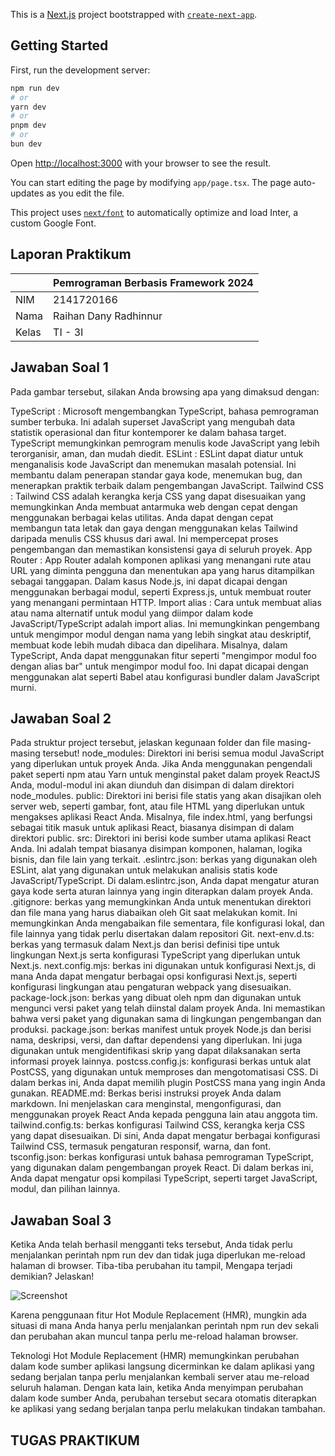 This is a [Next.js](https://nextjs.org/) project bootstrapped with [`create-next-app`](https://github.com/vercel/next.js/tree/canary/packages/create-next-app).

## Getting Started

First, run the development server:

```bash
npm run dev
# or
yarn dev
# or
pnpm dev
# or
bun dev
```

Open [http://localhost:3000](http://localhost:3000) with your browser to see the result.

You can start editing the page by modifying `app/page.tsx`. The page auto-updates as you edit the file.

This project uses [`next/font`](https://nextjs.org/docs/basic-features/font-optimization) to automatically optimize and load Inter, a custom Google Font.

## Laporan Praktikum

|  | Pemrograman Berbasis Framework 2024 |
|--|--|
| NIM |  2141720166|
| Nama | Raihan Dany Radhinnur |
| Kelas | TI - 3I |


## Jawaban Soal 1
Pada gambar tersebut, silakan Anda browsing apa yang dimaksud dengan:

TypeScript    : Microsoft mengembangkan TypeScript, bahasa pemrograman sumber terbuka. Ini adalah superset JavaScript yang mengubah data statistik operasional dan fitur kontemporer ke dalam bahasa target. TypeScript memungkinkan pemrogram menulis kode JavaScript yang lebih terorganisir, aman, dan mudah diedit.
ESLint        : ESLint dapat diatur untuk menganalisis kode JavaScript dan menemukan masalah potensial. Ini membantu dalam penerapan standar gaya kode, menemukan bug, dan menerapkan praktik terbaik dalam pengembangan JavaScript.
Tailwind CSS  : Tailwind CSS adalah kerangka kerja CSS yang dapat disesuaikan yang memungkinkan Anda membuat antarmuka web dengan cepat dengan menggunakan berbagai kelas utilitas. Anda dapat dengan cepat membangun tata letak dan gaya dengan menggunakan kelas Tailwind daripada menulis CSS khusus dari awal. Ini mempercepat proses pengembangan dan memastikan konsistensi gaya di seluruh proyek.
App Router    : App Router adalah komponen aplikasi yang menangani rute atau URL yang diminta pengguna dan menentukan apa yang harus ditampilkan sebagai tanggapan. Dalam kasus Node.js, ini dapat dicapai dengan menggunakan berbagai modul, seperti Express.js, untuk membuat router yang menangani permintaan HTTP.
Import alias  : Cara untuk membuat alias atau nama alternatif untuk modul yang diimpor dalam kode JavaScript/TypeScript adalah import alias. Ini memungkinkan pengembang untuk mengimpor modul dengan nama yang lebih singkat atau deskriptif, membuat kode lebih mudah dibaca dan dipelihara. Misalnya, dalam TypeScript, Anda dapat menggunakan fitur seperti "mengimpor modul foo dengan alias bar" untuk mengimpor modul foo. Ini dapat dicapai dengan menggunakan alat seperti Babel atau konfigurasi bundler dalam JavaScript murni.

## Jawaban Soal 2
Pada struktur project tersebut, jelaskan kegunaan folder dan file masing-masing tersebut!
node_modules: Direktori ini berisi semua modul JavaScript yang diperlukan untuk proyek Anda. Jika Anda menggunakan pengendali paket seperti npm atau Yarn untuk menginstal paket dalam proyek ReactJS Anda, modul-modul ini akan diunduh dan disimpan di dalam direktori node_modules.
public: Direktori ini berisi file statis yang akan disajikan oleh server web, seperti gambar, font, atau file HTML yang diperlukan untuk mengakses aplikasi React Anda. Misalnya, file index.html, yang berfungsi sebagai titik masuk untuk aplikasi React, biasanya disimpan di dalam direktori public.
src: Direktori ini berisi kode sumber utama aplikasi React Anda. Ini adalah tempat biasanya disimpan komponen, halaman, logika bisnis, dan file lain yang terkait.
.eslintrc.json: berkas yang digunakan oleh ESLint, alat yang digunakan untuk melakukan analisis statis kode JavaScript/TypeScript. Di dalam.eslintrc.json, Anda dapat mengatur aturan gaya kode serta aturan lainnya yang ingin diterapkan dalam proyek Anda.
.gitignore: berkas yang memungkinkan Anda untuk menentukan direktori dan file mana yang harus diabaikan oleh Git saat melakukan komit. Ini memungkinkan Anda mengabaikan file sementara, file konfigurasi lokal, dan file lainnya yang tidak perlu disertakan dalam repositori Git.
next-env.d.ts: berkas yang termasuk dalam Next.js dan berisi definisi tipe untuk lingkungan Next.js serta konfigurasi TypeScript yang diperlukan untuk Next.js.
next.config.mjs: berkas ini digunakan untuk konfigurasi Next.js, di mana Anda dapat mengatur berbagai opsi konfigurasi Next.js, seperti konfigurasi lingkungan atau pengaturan webpack yang disesuaikan.
package-lock.json: berkas yang dibuat oleh npm dan digunakan untuk mengunci versi paket yang telah diinstal dalam proyek Anda. Ini memastikan bahwa versi paket yang digunakan sama di lingkungan pengembangan dan produksi.
package.json: berkas manifest untuk proyek Node.js dan berisi nama, deskripsi, versi, dan daftar dependensi yang diperlukan. Ini juga digunakan untuk mengidentifikasi skrip yang dapat dilaksanakan serta informasi proyek lainnya.
postcss.config.js: konfigurasi berkas untuk alat PostCSS, yang digunakan untuk memproses dan mengotomatisasi CSS. Di dalam berkas ini, Anda dapat memilih plugin PostCSS mana yang ingin Anda gunakan.
README.md: Berkas berisi instruksi proyek Anda dalam markdown. Ini menjelaskan cara menginstal, mengonfigurasi, dan menggunakan proyek React Anda kepada pengguna lain atau anggota tim.
tailwind.config.ts: berkas konfigurasi Tailwind CSS, kerangka kerja CSS yang dapat disesuaikan. Di sini, Anda dapat mengatur berbagai konfigurasi Tailwind CSS, termasuk pengaturan responsif, warna, dan font.
tsconfig.json: berkas konfigurasi untuk bahasa pemrograman TypeScript, yang digunakan dalam pengembangan proyek React. Di dalam berkas ini, Anda dapat mengatur opsi kompilasi TypeScript, seperti target JavaScript, modul, dan pilihan lainnya.

## Jawaban Soal 3
Ketika Anda telah berhasil mengganti teks tersebut, Anda tidak perlu menjalankan perintah npm run dev dan tidak juga diperlukan me-reload halaman di browser. Tiba-tiba perubahan itu tampil, Mengapa terjadi demikian? Jelaskan!

![Screenshot](assets-report/soal3.png)

Karena penggunaan fitur Hot Module Replacement (HMR), mungkin ada situasi di mana Anda hanya perlu menjalankan perintah npm run dev sekali dan perubahan akan muncul tanpa perlu me-reload halaman browser.

Teknologi Hot Module Replacement (HMR) memungkinkan perubahan dalam kode sumber aplikasi langsung dicerminkan ke dalam aplikasi yang sedang berjalan tanpa perlu menjalankan kembali server atau me-reload seluruh halaman. Dengan kata lain, ketika Anda menyimpan perubahan dalam kode sumber Anda, perubahan tersebut secara otomatis diterapkan ke aplikasi yang sedang berjalan tanpa perlu melakukan tindakan tambahan.

## TUGAS PRAKTIKUM




